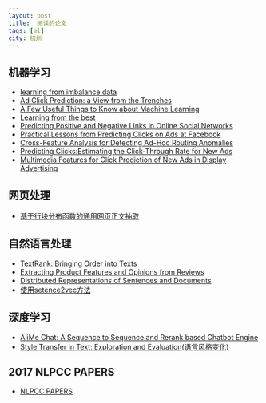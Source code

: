 ```yaml
---
layout: post
title:  阅读的论文 
tags: [ml]
city: 杭州 
---
```



机器学习
--------
+ [learning from imbalance data](http://www.ele.uri.edu/faculty/he/PDFfiles/ImbalancedLearning.pdf)
+ [Ad Click Prediction: a View from the Trenches](https://www.eecs.tufts.edu/~dsculley/papers/ad-click-prediction.pdf)
+ [A Few Useful Things to Know about Machine Learning](https://homes.cs.washington.edu/~pedrod/papers/cacm12.pdf)
+ [Learning from the best](http://blog.kaggle.com/2014/08/01/learning-from-the-best/)
+ [Predicting Positive and Negative Links in Online Social Networks](https://www.cs.cornell.edu/home/kleinber/www10-signed.pdf)
+ [Practical Lessons from Predicting Clicks on Ads at Facebook](https://pdfs.semanticscholar.org/daf9/ed5dc6c6bad5367d7fd8561527da30e9b8dd.pdf)  
+ [Cross-Feature Analysis for Detecting Ad-Hoc Routing Anomalies](http://wenke.gtisc.gatech.edu/papers/icdcs.pdf)      
+ [Predicting Clicks:Estimating the Click-Through Rate for New Ads](https://www.microsoft.com/en-us/research/wp-content/uploads/2016/02/predictingclicks.pdf)
+ [Multimedia Features for Click Prediction of New Ads in Display Advertising](http://maths-people.anu.edu.au/~johnm/courses/mathdm/talks/dimitri-clickadvert.pdf)

网页处理
--------
+ [基于行块分布函数的通用网页正文抽取](https://open.cplusplus.me/DevelopmentDocs/Based-on-the-distribution-function-of-the-common-line-block-web-content-extraction.pdf)

自然语言处理
-------
+ [TextRank: Bringing Order into Texts](https://web.eecs.umich.edu/~mihalcea/papers/mihalcea.emnlp04.pdf)
+ [Extracting Product Features and Opinions from Reviews](https://turing.cs.washington.edu/papers/emnlp05_opine.pdf)
+ [Distributed Representations of Sentences and Documents](https://cs.stanford.edu/~quocle/paragraph_vector.pdf)
+ [使用setence2vec方法](http://stackoverflow.com/questions/29760935/how-to-get-vector-for-a-sentence-from-the-word2vec-of-tokens-in-sentence)


深度学习
-----------
+ [AliMe Chat: A Sequence to Sequence and Rerank based Chatbot Engine](http://www.aclweb.org/anthology/P17-2079)
+ [Style Transfer in Text: Exploration and Evaluation(语言风格变化)](https://arxiv.org/pdf/1711.06861.pdf)

2017 NLPCC PAPERS
--------
+ [NLPCC PAPERS](http://tcci.ccf.org.cn/conference/2017/acceptpapers.php)
